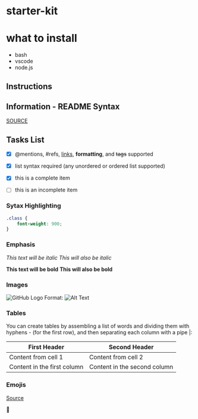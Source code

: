 # starter-kit

# what to install
- bash
- vscode
- node.js


## Instructions




## Information - README Syntax
[SOURCE](https://guides.github.com/features/mastering-markdown/)

## Tasks List
- [x] @mentions, #refs, [links](), **formatting**, and <del>tags</del> supported
- [x] list syntax required (any unordered or ordered list supported)
- [x] this is a complete item
- [ ] this is an incomplete item


### Sytax Highlighting

``` css
.class {
    font-weight: 900;
}

```

### Emphasis

*This text will be italic*
_This will also be italic_

**This text will be bold**
__This will also be bold__


### Images

![GitHub Logo](/images/logo.png)
Format: ![Alt Text](url)



### Tables

You can create tables by assembling a list of words and dividing them with hyphens - (for the first row), and then separating each column with a pipe |:

First Header | Second Header
------------ | -------------
Content from cell 1 | Content from cell 2
Content in the first column | Content in the second column


### Emojis
[Source](https://github.com/ikatyang/emoji-cheat-sheet/blob/master/README.md)

:frog: